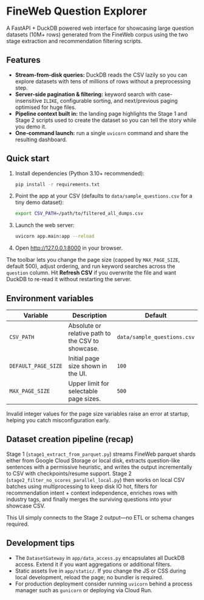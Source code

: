 # FineWeb Question Explorer

A FastAPI + DuckDB powered web interface for showcasing large question datasets
(10M+ rows) generated from the FineWeb corpus using the two stage extraction and
recommendation filtering scripts.

## Features

- **Stream-from-disk queries:** DuckDB reads the CSV lazily so you can explore
  datasets with tens of millions of rows without a preprocessing step.
- **Server-side pagination & filtering:** keyword search with case-insensitive
  `ILIKE`, configurable sorting, and next/previous paging optimised for huge
  files.
- **Pipeline context built in:** the landing page highlights the Stage 1 and
  Stage 2 scripts used to create the dataset so you can tell the story while you
  demo it.
- **One-command launch:** run a single `uvicorn` command and share the resulting
  dashboard.

## Quick start

1. Install dependencies (Python 3.10+ recommended):

   ```bash
   pip install -r requirements.txt
   ```

2. Point the app at your CSV (defaults to `data/sample_questions.csv` for a
   tiny demo dataset):

   ```bash
   export CSV_PATH=/path/to/filtered_all_dumps.csv
   ```

3. Launch the web server:

   ```bash
   uvicorn app.main:app --reload
   ```

4. Open <http://127.0.0.1:8000> in your browser.

The toolbar lets you change the page size (capped by `MAX_PAGE_SIZE`, default
500), adjust ordering, and run keyword searches across the `question` column.
Hit **Refresh CSV** if you overwrite the file and want DuckDB to re-read it
without restarting the server.

## Environment variables

| Variable             | Description                                           | Default                     |
| -------------------- | ----------------------------------------------------- | --------------------------- |
| `CSV_PATH`           | Absolute or relative path to the CSV to showcase.     | `data/sample_questions.csv` |
| `DEFAULT_PAGE_SIZE`  | Initial page size shown in the UI.                    | `100`                       |
| `MAX_PAGE_SIZE`      | Upper limit for selectable page sizes.                | `500`                       |

Invalid integer values for the page size variables raise an error at startup,
helping you catch misconfiguration early.

## Dataset creation pipeline (recap)

Stage 1 (`stage1_extract_from_parquet.py`) streams FineWeb parquet shards either
from Google Cloud Storage or local disk, extracts question-like sentences with a
permissive heuristic, and writes the output incrementally to CSV with
checkpoints/resume support. Stage 2 (`stage2_filter_no_scores_parallel_local.py`)
then works on local CSV batches using multiprocessing to keep disk IO hot,
filters for recommendation intent + context independence, enriches rows with
industry tags, and finally merges the surviving questions into your showcase CSV.

This UI simply connects to the Stage 2 output—no ETL or schema changes required.

## Development tips

- The `DatasetGateway` in `app/data_access.py` encapsulates all DuckDB access.
  Extend it if you want aggregations or additional filters.
- Static assets live in `app/static/`. If you change the JS or CSS during local
  development, reload the page; no bundler is required.
- For production deployment consider running `uvicorn` behind a process manager
  such as `gunicorn` or deploying via Cloud Run.
